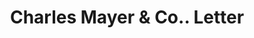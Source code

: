 ---
doi: 10.7916/D8FR17KJ
date_other: '1870'
date_other_textual: 1870-1879
form: correspondence
genre:
- Letters (correspondence)
name:
- Charles Mayer & Co.
object_in_context_url: https://biggert.cul.columbia.edu/items/view/ave_biggert_00288
subject_hierarchical_geographic:
- Indianapolis, Indiana, United States
subject_name:
- Charles Mayer & Co.
title: Charles Mayer & Co.. Letter
sort_title: Charles Mayer & Co.. Letter
call_number: ave_biggert_00288
coordinates:
- 39.791,-86.148
pid: ave_biggert_00288
identifiers: ave_biggert_00288
permalink: /biggert/ave_biggert_00288/
layout: iiif-image-page
---